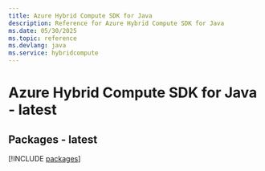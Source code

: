 ```yaml
---
title: Azure Hybrid Compute SDK for Java
description: Reference for Azure Hybrid Compute SDK for Java
ms.date: 05/30/2025
ms.topic: reference
ms.devlang: java
ms.service: hybridcompute
---
```

# Azure Hybrid Compute SDK for Java - latest
## Packages - latest
[!INCLUDE [packages](hybrid-compute-index.md)]